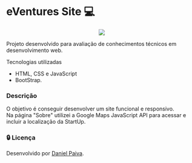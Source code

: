 # eVentures Site :computer:
<p align="center">
  <img src="https://i.imgur.com/5OmJahW.png">
</p>

Projeto desenvolvido para avaliação de conhecimentos técnicos em desenvolvimento web.

Tecnologias utilizadas
- HTML, CSS e JavaScript 
- BootStrap.

### Descrição

O objetivo é conseguir desenvolver um site funcional e responsivo. <br>
Na página "Sobre" utilizei a Google Maps JavaScript API para acessar e incluir a localização da StartUp.

### :lock: Licença

Desenvolvido por <a href="https://www.linkedin.com/in/danhpaiva/">Daniel Paiva</a>.
